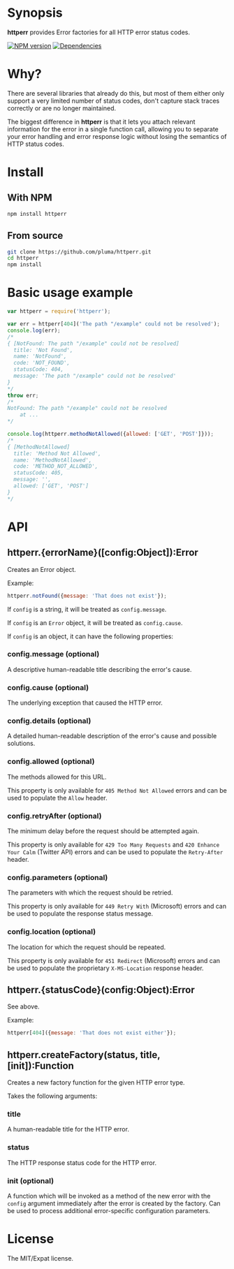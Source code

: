 # Synopsis

**httperr** provides Error factories for all HTTP error status codes.

[![NPM version](https://badge.fury.io/js/httperr.png)](http://badge.fury.io/js/httperr) [![Dependencies](https://david-dm.org/pluma/httperr.png)](https://david-dm.org/pluma/httperr)

# Why?

There are several libraries that already do this, but most of them either only support a very limited number of status codes, don't capture stack traces correctly or are no longer maintained.

The biggest difference in **httperr** is that it lets you attach relevant information for the error in a single function call, allowing you to separate your error handling and error response logic without losing the semantics of HTTP status codes.

# Install

## With NPM

```sh
npm install httperr
```

## From source

```sh
git clone https://github.com/pluma/httperr.git
cd httperr
npm install
```

# Basic usage example

```javascript
var httperr = require('httperr');

var err = httperr[404]('The path "/example" could not be resolved');
console.log(err);
/*
{ [NotFound: The path "/example" could not be resolved]
  title: 'Not Found',
  name: 'NotFound',
  code: 'NOT_FOUND',
  statusCode: 404,
  message: 'The path "/example" could not be resolved'
}
*/
throw err;
/*
NotFound: The path "/example" could not be resolved
    at ...
*/

console.log(httperr.methodNotAllowed({allowed: ['GET', 'POST']}));
/*
{ [MethodNotAllowed]
  title: 'Method Not Allowed',
  name: 'MethodNotAllowed',
  code: 'METHOD_NOT_ALLOWED',
  statusCode: 405,
  message: '',
  allowed: ['GET', 'POST']
}
*/
```

# API

## httperr.{errorName}([config:Object]):Error

Creates an Error object.

Example:

```javascript
httperr.notFound({message: 'That does not exist'});
```

If `config` is a string, it will be treated as `config.message`.

If `config` is an `Error` object, it will be treated as `config.cause`.

If `config` is an object, it can have the following properties:

### config.message (optional)
A descriptive human-readable title describing the error's cause.

### config.cause (optional)
The underlying exception that caused the HTTP error.

### config.details (optional)
A detailed human-readable description of the error's cause and possible solutions.

### config.allowed (optional)
The methods allowed for this URL.

This property is only available for `405 Method Not Allowed` errors and can be used to populate the `Allow` header.

### config.retryAfter (optional)
The minimum delay before the request should be attempted again.

This property is only available for `429 Too Many Requests` and `420 Enhance Your Calm` (Twitter API) errors and can be used to populate the `Retry-After` header.

### config.parameters (optional)
The parameters with which the request should be retried.

This property is only available for `449 Retry With` (Microsoft) errors and can be used to populate the response status message.

### config.location (optional)
The location for which the request should be repeated.

This property is only available for `451 Redirect` (Microsoft) errors and can be used to populate the proprietary `X-MS-Location` response header.

## httperr.{statusCode}(config:Object):Error

See above.

Example:

```javascript
httperr[404]({message: 'That does not exist either'});
```

## httperr.createFactory(status, title, [init]):Function
Creates a new factory function for the given HTTP error type.

Takes the following arguments:

### title
A human-readable title for the HTTP error.

### status
The HTTP response status code for the HTTP error.

### init (optional)
A function which will be invoked as a method of the new error with the `config` argument immediately after the error is created by the factory. Can be used to process additional error-specific configuration parameters.

# License

The MIT/Expat license.